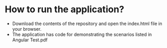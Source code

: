 # How to run the application?
- Download the contents of the repository and open the index.html file in your browser.
- The application has code for demonstrating the scenarios listed in Angular Test.pdf
